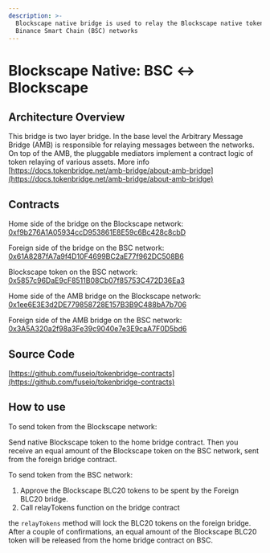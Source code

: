 ```yaml
---
description: >-
  Blockscape native bridge is used to relay the Blockscape native token between Blockscape and
  Binance Smart Chain (BSC) networks
---
```


# Blockscape Native: BSC ↔ Blockscape

## Architecture Overview

This bridge is two layer bridge. In the base level the Arbitrary Message Bridge \(AMB\) is responsible for relaying messages between the networks. On top of the AMB,  the pluggable mediators implement a contract logic of token relaying of various assets. More info [https://docs.tokenbridge.net/amb-bridge/about-amb-bridge](https://docs.tokenbridge.net/amb-bridge/about-amb-bridge)

## Contracts

Home side of the bridge on the Blockscape network: [0xf9b276A1A05934ccD953861E8E59c6Bc428c8cbD](https://scan.blockscape.net/address/0xf9b276A1A05934ccD953861E8E59c6Bc428c8cbD/transactions)

Foreign side of the bridge on the BSC network: [0x61A8287fA7a9f4D10F4699BC2aE77f962DC508B6](https://etherscan.io/address/0x61A8287fA7a9f4D10F4699BC2aE77f962DC508B6)

Blockscape token on the BSC network: [0x5857c96DaE9cF8511B08Cb07f85753C472D36Ea3](https://bscscan.com/token/0x5857c96dae9cf8511b08cb07f85753c472d36ea3)

Home side of the AMB bridge on the Blockscape network: [0x1ee6E3E3d2DE779858728E157B3B9C488bA7b706](https://scan.blockscape.net/address/0x1ee6E3E3d2DE779858728E157B3B9C488bA7b706)

Foreign side of the AMB bridge on the BSC network: [0x3A5A320a2f98a3Fe39c9040e7e3E9caA7F0D5bd6](https://bscscan.com/address/0x3A5A320a2f98a3Fe39c9040e7e3E9caA7F0D5bd6)

## Source Code

[https://github.com/fuseio/tokenbridge-contracts](https://github.com/fuseio/tokenbridge-contracts)

## How to use

To send token from the Blockscape network:

Send native Blockscape token to the home bridge contract. Then you receive an equal amount of the Blockscape token on the BSC network, sent from the foreign bridge contract.

To send token from the BSC network:

1. Approve the Blockscape BLC20 tokens to be spent by the Foreign BLC20 bridge. 
2. Call relayTokens function on the bridge contract

the `relayTokens` method will lock the BLC20 tokens on the foreign bridge. After a couple of confirmations, an equal amount of the Blockscape BLC20 token will be released from the home bridge contract on BSC.

#### 

#### 

